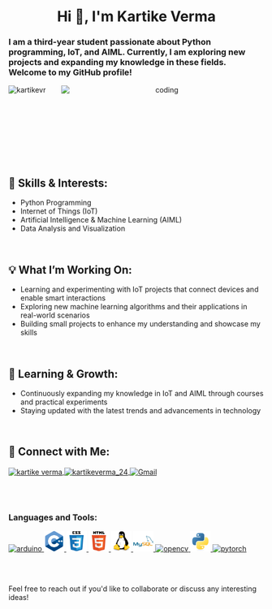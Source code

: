 <h1 align="center">Hi 👋, I'm Kartike Verma</h1>
<h3 align="left">I am a third-year student passionate about Python programming, IoT, and AIML. Currently, I am exploring new projects and expanding my knowledge in these fields. Welcome to my GitHub profile!</h3>
<p align="center">
  <img src="https://i.giphy.com/media/v1.Y2lkPTc5MGI3NjExY25meXdlZmlzODRmdnYydHF3c2tnd3F1bHNiYXgwazZqeGoxbmFpdSZlcD12MV9pbnRlcm5hbF9naWZfYnlfaWQmY3Q9Zw/toXKzaJP3WIgM/giphy.gif" alt="coding" align= "right" width="400"/>
</p>

<p align="left">
  <img src="https://komarev.com/ghpvc/?username=kartikevr&label=Profile%20views&color=0e75b6&style=flat" alt="kartikevr" />
</p>


<br>
<br><br>
<br>
<br>
<br>
<br>



<h2>🔧 Skills & Interests:</h2>
<ul>
  <li>Python Programming</li>
  <li>Internet of Things (IoT)</li>
  <li>Artificial Intelligence & Machine Learning (AIML)</li>
  <li>Data Analysis and Visualization</li>
</ul>
<br>

<h2>💡 What I’m Working On:</h2>
<ul>
  <li>Learning and experimenting with IoT projects that connect devices and enable smart interactions</li>
  <li>Exploring new machine learning algorithms and their applications in real-world scenarios</li>
  <li>Building small projects to enhance my understanding and showcase my skills</li>
</ul>
<br>

<h2>🌱 Learning & Growth:</h2>
<ul>
  <li>Continuously expanding my knowledge in IoT and AIML through courses and practical experiments</li>
  <li>Staying updated with the latest trends and advancements in technology</li>
</ul>
<br>

<h2>🔗 Connect with Me:</h2>
<p align="left">
  <a href="https://www.linkedin.com/in/kartike-verma-749a53258/" target="blank">
    <img align="center" src="https://cdn.dribbble.com/users/147003/screenshots/1541997/linkedin_400_x_300_comp.gif" alt="kartike verma" height="30" width="40" />
  </a>
  <a href="https://www.instagram.com/kartikeverma_24/" target="blank">
    <img align="center" src="https://cdn.dribbble.com/users/291221/screenshots/5364847/instagram_dribbble.gif" alt="kartikeverma_24" height="30" width="40" />
  </a>
  <a href="mailto:kartikevrma2401@gmail.com" target="blank">
    <img align="center" src="https://cdn.dribbble.com/users/2118564/screenshots/4240923/media/95b8e8b785fcc7c142f56c008577f441.gif" alt="Gmail" height="30" width="40" />
  </a>
</p>
<br>
<br>


<h3 align="left">Languages and Tools:</h3>
<p align="left">
  <a href="https://www.arduino.cc/" target="_blank" rel="noreferrer">
    <img src="https://cdn.worldvectorlogo.com/logos/arduino-1.svg" alt="arduino" width="40" height="40"/>
  </a>
  <a href="https://www.w3schools.com/cpp/" target="_blank" rel="noreferrer">
    <img src="https://raw.githubusercontent.com/devicons/devicon/master/icons/cplusplus/cplusplus-original.svg" alt="cplusplus" width="40" height="40"/>
  </a>
  <a href="https://www.w3schools.com/css/" target="_blank" rel="noreferrer">
    <img src="https://raw.githubusercontent.com/devicons/devicon/master/icons/css3/css3-original-wordmark.svg" alt="css3" width="40" height="40"/>
  </a>
  <a href="https://www.w3.org/html/" target="_blank" rel="noreferrer">
    <img src="https://raw.githubusercontent.com/devicons/devicon/master/icons/html5/html5-original-wordmark.svg" alt="html5" width="40" height="40"/>
  </a>
  <a href="https://www.linux.org/" target="_blank" rel="noreferrer">
    <img src="https://raw.githubusercontent.com/devicons/devicon/master/icons/linux/linux-original.svg" alt="linux" width="40" height="40"/>
  </a>
  <a href="https://www.mysql.com/" target="_blank" rel="noreferrer">
    <img src="https://raw.githubusercontent.com/devicons/devicon/master/icons/mysql/mysql-original-wordmark.svg" alt="mysql" width="40" height="40"/>
  </a>
  <a href="https://opencv.org/" target="_blank" rel="noreferrer">
    <img src="https://www.vectorlogo.zone/logos/opencv/opencv-icon.svg" alt="opencv" width="40" height="40"/>
  </a>
  <a href="https://www.python.org" target="_blank" rel="noreferrer">
    <img src="https://raw.githubusercontent.com/devicons/devicon/master/icons/python/python-original.svg" alt="python" width="40" height="40"/>
  </a>
  <a href="https://pytorch.org/" target="_blank" rel="noreferrer">
    <img src="https://www.vectorlogo.zone/logos/pytorch/pytorch-icon.svg" alt="pytorch" width="40" height="40"/>
  </a>
</p>
<br>
<br>
<p>Feel free to reach out if you'd like to collaborate or discuss any interesting ideas!</p>
